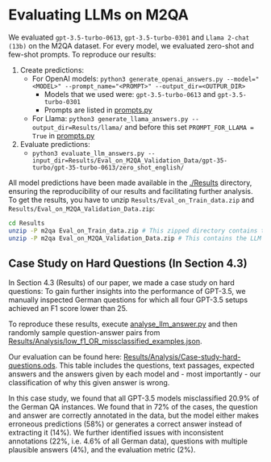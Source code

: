 # Evaluating LLMs on M2QA
We evaluated `gpt-3.5-turbo-0613`, `gpt-3.5-turbo-0301` and `Llama 2-chat (13b)` on the M2QA dataset. For every model, we evaluated zero-shot and few-shot prompts. To reproduce our results:
1. Create predictions:
    - For OpenAI models: `python3 generate_openai_answers.py --model="<MODEL>" --prompt_name="<PROMPT>" --output_dir=<OUTPUR_DIR>`
      - Models that we used were: `gpt-3.5-turbo-0613` and `gpt-3.5-turbo-0301`
      - Prompts are listed in [prompts.py](prompts.py)
    - For Llama: `python3 generate_llama_answers.py --output_dir=Results/llama/` and before this set `PROMPT_FOR_LLAMA = True` in [prompts.py](prompts.py)
2. Evaluate predictions:
    - `python3 evaluate_llm_answers.py --input_dir=Results/Eval_on_M2QA_Validation_Data/gpt-35-turbo/gpt-35-turbo-0613/zero_shot_english/`

All model predictions have been made available in the [./Results](Results) directory, ensuring the reproducibility of our results and facilitating further analysis. To get the results, you have to unzip `Results/Eval_on_Train_data.zip` and `Results/Eval_on_M2QA_Validation_Data.zip`:

```bash
cd Results
unzip -P m2qa Eval_on_Train_data.zip # This zipped directory contains the LLM predictions on the M2QA training data
unzip -P m2qa Eval_on_M2QA_Validation_Data.zip # This contains the LLM predictions on the M2QA benchmark data (i.e. the results we reported in the paper)
```

## Case Study on Hard Questions (In Section 4.3)
In Section 4.3 (Results) of our paper, we made a case study on hard questions: To gain further insights into the performance of GPT-3.5, we manually inspected German questions for which all four GPT-3.5 setups achieved an F1 score lower than 25.

To reproduce these results, execute [analyse_llm_answer.py](analyse_llm_answer.py) and then randomly sample question-answer pairs from [Results/Analysis/low_f1_OR_missclassified_examples.json](Results/Analysis/low_f1_OR_missclassified_examples.json).

Our evaluation can be found here: [Results/Analysis/Case-study-hard-questions.ods](Results/Analysis/Case-study-hard-questions.ods). This table includes the questions, text passages, expected answers and the answers given by each model and - most importantly - our classification of why this given answer is wrong.

In this case study, we found that all GPT-3.5 models misclassified 20.9% of the German QA instances. We found that in 72% of the cases, the question and answer are correctly annotated in the data, but the model either makes erroneous predictions (58%) or generates a correct answer instead of extracting it (14%). We further identified issues with inconsistent annotations (22%, i.e. 4.6% of all German data), questions with multiple plausible answers (4%), and the evaluation metric (2%). 
